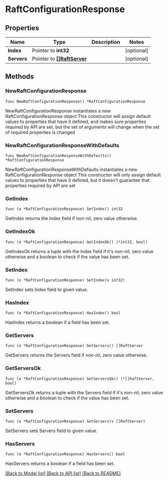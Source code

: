 # RaftConfigurationResponse

## Properties

Name | Type | Description | Notes
------------ | ------------- | ------------- | -------------
**Index** | Pointer to **int32** |  | [optional] 
**Servers** | Pointer to [**[]RaftServer**](RaftServer.md) |  | [optional] 

## Methods

### NewRaftConfigurationResponse

`func NewRaftConfigurationResponse() *RaftConfigurationResponse`

NewRaftConfigurationResponse instantiates a new RaftConfigurationResponse object
This constructor will assign default values to properties that have it defined,
and makes sure properties required by API are set, but the set of arguments
will change when the set of required properties is changed

### NewRaftConfigurationResponseWithDefaults

`func NewRaftConfigurationResponseWithDefaults() *RaftConfigurationResponse`

NewRaftConfigurationResponseWithDefaults instantiates a new RaftConfigurationResponse object
This constructor will only assign default values to properties that have it defined,
but it doesn't guarantee that properties required by API are set

### GetIndex

`func (o *RaftConfigurationResponse) GetIndex() int32`

GetIndex returns the Index field if non-nil, zero value otherwise.

### GetIndexOk

`func (o *RaftConfigurationResponse) GetIndexOk() (*int32, bool)`

GetIndexOk returns a tuple with the Index field if it's non-nil, zero value otherwise
and a boolean to check if the value has been set.

### SetIndex

`func (o *RaftConfigurationResponse) SetIndex(v int32)`

SetIndex sets Index field to given value.

### HasIndex

`func (o *RaftConfigurationResponse) HasIndex() bool`

HasIndex returns a boolean if a field has been set.

### GetServers

`func (o *RaftConfigurationResponse) GetServers() []RaftServer`

GetServers returns the Servers field if non-nil, zero value otherwise.

### GetServersOk

`func (o *RaftConfigurationResponse) GetServersOk() (*[]RaftServer, bool)`

GetServersOk returns a tuple with the Servers field if it's non-nil, zero value otherwise
and a boolean to check if the value has been set.

### SetServers

`func (o *RaftConfigurationResponse) SetServers(v []RaftServer)`

SetServers sets Servers field to given value.

### HasServers

`func (o *RaftConfigurationResponse) HasServers() bool`

HasServers returns a boolean if a field has been set.


[[Back to Model list]](../README.md#documentation-for-models) [[Back to API list]](../README.md#documentation-for-api-endpoints) [[Back to README]](../README.md)


